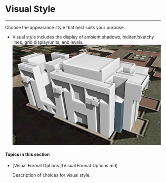 # Visual Style

----

Choose the appearance style that best suits your purpose.
  
* Visual style includes the display of ambient shadows, hidden/sketchy lines, grid display/units, and levels.![](Images/GUID-04E59A97-2913-4E31-8A52-EF7FE03CC67B-low.png)

  

#### Topics in this section

* [Visual Format Options ](Visual Format Options.md)
    
    Description of choices for visual style.

